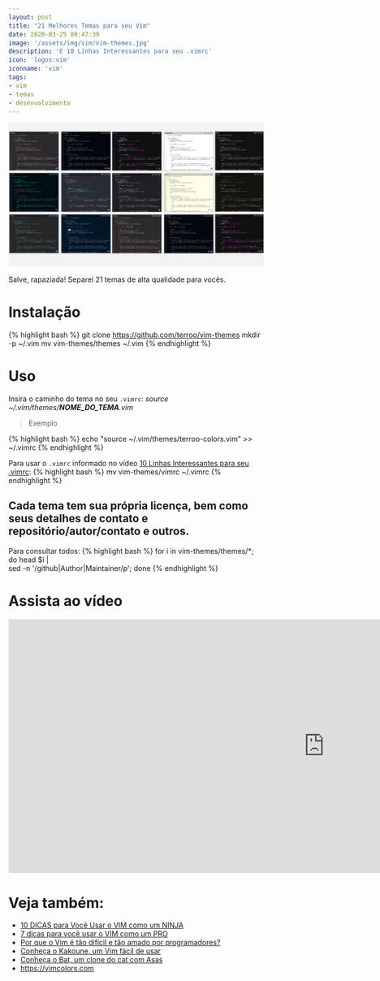 ```yaml
---
layout: post
title: "21 Melhores Temas para seu Vim"
date: 2020-03-25 09:47:39
image: '/assets/img/vim/vim-themes.jpg'
description: 'E 10 Linhas Interessantes para seu .vimrc'
icon: 'logos:vim'
iconname: 'vim'
tags:
- vim
- temas
- desenvolvimento
---
```


![21 Melhores Temas para seu Vim](/assets/img/vim/vim-themes.jpg)

Salve, rapaziada! Separei 21 temas de alta qualidade para vocês.

# Instalação
{% highlight bash %}
git clone https://github.com/terroo/vim-themes
mkdir -p ~/.vim
mv vim-themes/themes ~/.vim
{% endhighlight %}

# Uso
Insira o caminho do tema no seu `.vimrc`: *source ~/.vim/themes/**NOME_DO_TEMA**.vim*
> Exemplo

{% highlight bash %}
echo "source ~/.vim/themes/terroo-colors.vim" >> ~/.vimrc
{% endhighlight %}

Para usar o `.vimrc` informado no vídeo [10 Linhas Interessantes para seu .vimrc]():
{% highlight bash %}
mv vim-themes/vimrc ~/.vimrc
{% endhighlight %}

## Cada tema tem sua própria licença, bem como seus detalhes de contato e repositório/autor/contato e outros.
Para consultar todos:
{% highlight bash %}
for i in vim-themes/themes/*; do head $i | \
sed -n '/github\|Author\|Maintainer/p'; done
{% endhighlight %}

# Assista ao vídeo
<iframe width="1244" height="500" src="https://www.youtube.com/embed/XXGk3n1uzPg" frameborder="0" allow="accelerometer; autoplay; encrypted-media; gyroscope; picture-in-picture" allowfullscreen></iframe>

# Veja também:
- [10 DICAS para Você Usar o VIM como um NINJA](https://www.youtube.com/watch?v=nFWQJiLvjnk)
- [7 dicas para você usar o VIM como um PRO](http://bit.ly/VimDiolinux)
- [Por que o Vim é tão difícil e tão amado por programadores?](http://bit.ly/2yjqTX9)
- [Conheça o Kakoune, um Vim fácil de usar](http://bit.ly/2RUAUWe)
- [Conheça o Bat, um clone do cat com Asas](http://bit.ly/2Tv8uiR)
- <https://vimcolors.com>    
